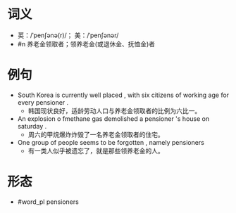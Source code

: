 # 词义
- 英：/ˈpenʃənə(r)/； 美：/ˈpenʃənər/
- #n 养老金领取者；领养老金(或退休金、抚恤金)者
# 例句
- South Korea is currently well placed , with six citizens of working age for every pensioner .
	- 韩国现状良好，适龄劳动人口与养老金领取者的比例为六比一。
- An explosion o fmethane gas demolished a pensioner 's house on saturday .
	- 周六的甲烷爆炸炸毁了一名养老金领取者的住宅。
- One group of people seems to be forgotten , namely pensioners
	- 有一类人似乎被遗忘了，就是那些领养老金的人。
# 形态
- #word_pl pensioners
